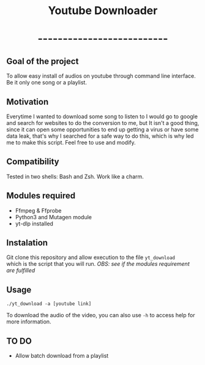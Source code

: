 <h1 style='text-align: center;'>Youtube Downloader</h1>
<h1 style='text-align: center'>--------------------------</h1>


## Goal of the project
 To allow easy install of audios on youtube through command line interface. Be it only one song or a playlist.


 ## Motivation
 Everytime I wanted to download some song to listen to I would go to google and search for websites to do the conversion to me, but It isn't a good thing, since it can open some opportunities to end up getting a virus or have some data leak, that's why I searched for a safe way to do this, which is why led me to make this script. Feel free to use and modify.


 ## Compatibility
  Tested in two shells: Bash and Zsh. Work like a charm.


## Modules required
 - Ffmpeg & Ffprobe
 - Python3 and Mutagen module
 - yt-dlp installed


## Instalation
 Git clone this repository and allow execution to the file `yt_download`  
 which is the script that you will run.
*OBS: see if the modules requirement are fulfilled*

## Usage
```
./yt_download -a [youtube link]
```
To download the audio of the video, you can also use `-h` to access help for more information.


## TO DO
- Allow batch download from a playlist
